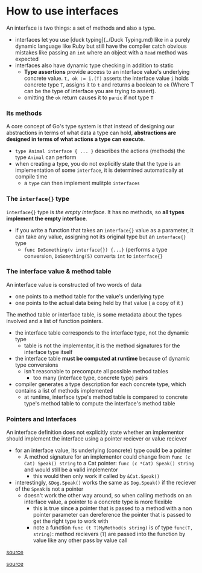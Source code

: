 # How to use interfaces
An interface is two things: a set of methods and also a type. 
- interfaces let you use [duck typing](../Duck Typing.md) like in a purely dynamic language like Ruby but still have the compiler catch obvious mistakes like passing an `int` where an object with a `Read` method was expected
- interfaces also have dynamic type checking in addition to static
  - **Type assertions** provide access to an interface value's underlying concrete value. `t, ok := i.(T)` asserts the interface value `i` holds concrete type `T`, assigns it to `t` and returns a boolean to `ok` (Where T can be the type of interface you are trying to assert).
  - omitting the `ok` return causes it to `panic` if not type `T`

### Its methods
A core concept of Go's type system is that instead of designing our abstractions in terms of what data a type can hold, **abstractions are designed in terms of what actions a type can execute.** 
- `type Animal interface { ... }` describes the actions (methods) the type `Animal` can perform
- when creating a type, you do not explicitly state that the type is an implementation of some `interface`, it is determined automatically at compile time
  - a `type` can then implement mulitple `interfaces` 

### The `interface{}` type
`interface{}` type is *the empty interface*. It has no methods, so **all types implement the empty interface**. 
- if you write a function that takes an `interface{}` value as a parameter, it can take any value, assigning not its original type but an `interface{}` type
  - `func DoSomething(v interface{}) {...}` (performs a type conversion, `DoSomething(5)` converts `int` to `interface{}`

### The interface value & method table
An interface value is constructed of two words of data
- one points to a method table for the value's underlying type
- one points to the actual data being held by that value ( a copy of it )

The method table or interface table, is some metadata about the types involved and a list of function pointers. 
- the interface table corresponds to the interface type, not the dynamic type
  - table is not the implementor, it is the method signatures for the interface type itself
- the interface table **must be computed at runtime** because of dynamic type conversions
  - isn't reasonable to precompute all possible method tables
    - too many (interface type, concrete type) pairs
- compiler generates a type description for each concrete type, which contains a list of methods implemented
  - at runtime, interface type's method table is compared to concrete type's method table to compute the interface's method table 
  
### Pointers and Interfaces
An interface definition does not explicitly state whether an implementor should implement the interface using a pointer reciever or value reciever
- for an interface value, its underlying (concrete) type could be a pointer
  - A method signature for an implementor could change from `func (c Cat) Speak() string` to a Cat pointer: `func (c *Cat) Speak() string ` and would still be a valid implementor 
    - this would then only work if called by `&Cat.Speak()`
- interestingly, `&Dog.Speak()` works the same as `Dog.Speak()` if the reciever of the `Speak` is not a pointer
  - doesn't work the other way around, so when calling methods on an interface value, a pointer to a concrete type is more flexible
    - this is true since a pointer that is passed to a method with a non pointer parameter can dereference the pointer that is passed to get the right type to work with
    - note  a function `func (t T)MyMethod(s string)` is of type `func(T, string)`: method recievers (`T`) are passed into the function by value like any other pass by value call
  

[source](http://jordanorelli.com/post/32665860244/how-to-use-interfaces-in-go)

[source](http://research.swtch.com/interfaces)
